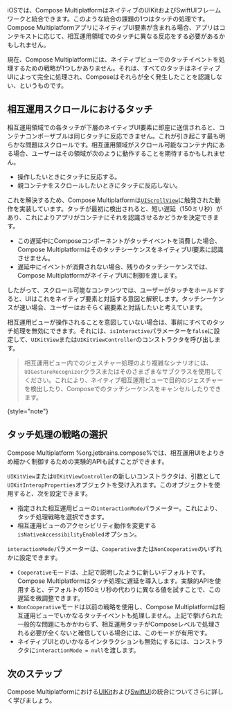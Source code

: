 [//]: # (title: iOSでの相互運用におけるタッチイベントの処理)

iOSでは、Compose MultiplatformはネイティブのUIKitおよびSwiftUIフレームワークと統合できます。このような統合の課題の1つはタッチの処理です。Compose MultiplatformアプリにネイティブUI要素が含まれる場合、アプリはコンテキストに応じて、相互運用領域でのタッチに異なる反応をする必要があるかもしれません。

現在、Compose Multiplatformには、ネイティブビューでのタッチイベントを処理するための戦略が1つしかありません。それは、すべてのタッチはネイティブUIによって完全に処理され、Composeはそれらが全く発生したことを認識しない、というものです。

## 相互運用スクロールにおけるタッチ

相互運用領域での各タッチが下層のネイティブUI要素に即座に送信されると、コンテナコンポーザブルは同じタッチに反応できません。これが引き起こす最も明らかな問題はスクロールです。相互運用領域がスクロール可能なコンテナ内にある場合、ユーザーはその領域が次のように動作することを期待するかもしれません。

*   操作したいときにタッチに反応する。
*   親コンテナをスクロールしたいときにタッチに反応しない。

これを解決するため、Compose Multiplatformは[`UIScrollView`](https://developer.apple.com/documentation/uikit/uiscrollview)に触発された動作を実装しています。タッチが最初に検出されると、短い遅延（150ミリ秒）があり、これによりアプリがコンテナにそれを認識させるかどうかを決定できます。

*   この遅延中にComposeコンポーネントがタッチイベントを消費した場合、Compose MultiplatformはそのタッチシーケンスをネイティブUI要素に認識させません。
*   遅延中にイベントが消費されない場合、残りのタッチシーケンスでは、Compose MultiplatformがネイティブUIに制御を渡します。

したがって、スクロール可能なコンテンツでは、ユーザーがタッチをホールドすると、UIはこれをネイティブ要素と対話する意図と解釈します。タッチシーケンスが速い場合、ユーザーはおそらく親要素と対話したいと考えています。

相互運用ビューが操作されることを意図していない場合は、事前にすべてのタッチ処理を無効にできます。それには、`isInteractive`パラメーターを`false`に設定して、`UIKitView`または`UIKitViewController`のコンストラクタを呼び出します。

> 相互運用ビュー内でのジェスチャー処理のより複雑なシナリオには、`UIGestureRecognizer`クラスまたはそのさまざまなサブクラスを使用してください。これにより、ネイティブ相互運用ビューで目的のジェスチャーを検出したり、Composeでのタッチシーケンスをキャンセルしたりできます。
>
{style="note"}

## タッチ処理の戦略の選択
<primary-label ref="Experimental"/>

Compose Multiplatform %org.jetbrains.compose%では、相互運用UIをよりきめ細かく制御するための実験的APIも試すことができます。

`UIKitView`または`UIKitViewController`の新しいコンストラクタは、引数として`UIKitInteropProperties`オブジェクトを受け入れます。このオブジェクトを使用すると、次を設定できます。

*   指定された相互運用ビューの`interactionMode`パラメーター。これにより、タッチ処理戦略を選択できます。
*   相互運用ビューのアクセシビリティ動作を変更する`isNativeAccessibilityEnabled`オプション。

`interactionMode`パラメーターは、`Cooperative`または`NonCooperative`のいずれかに設定できます。

*   `Cooperative`モードは、上記で説明したように新しいデフォルトです。Compose Multiplatformはタッチ処理に遅延を導入します。実験的APIを使用すると、デフォルトの150ミリ秒の代わりに異なる値を試すことで、この遅延を微調整できます。
*   `NonCooperative`モードは以前の戦略を使用し、Compose Multiplatformは相互運用ビューでいかなるタッチイベントも処理しません。上記で挙げられた一般的な問題にもかかわらず、相互運用タッチがComposeレベルで処理される必要が全くないと確信している場合には、このモードが有用です。
*   ネイティブUIとのいかなるインタラクションも無効にするには、コンストラクタに`interactionMode = null`を渡します。

## 次のステップ

Compose Multiplatformにおける[UIKit](compose-uikit-integration.md)および[SwiftUI](compose-swiftui-integration.md)の統合についてさらに詳しく学びましょう。